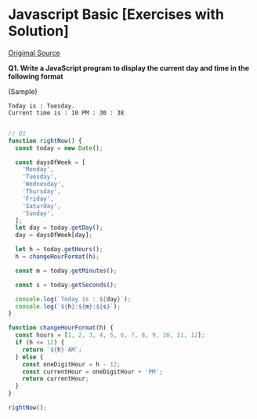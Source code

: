 # Javascript Basic [Exercises with Solution]

[Origimal Source](https://www.w3resource.com/javascript-exercises/javascript-basic-exercises.php#EDITOR)

**Q1. Write a JavaScript program to display the current day and time in the following format**

(Sample)
```
Today is : Tuesday.
Current time is : 10 PM : 30 : 38
```

```javascript

// Q1
function rightNow() {
  const today = new Date();

  const daysOfWeek = [
    'Monday',
    'Tuesday',
    'Wednesday',
    'Thursday',
    'Friday',
    'Saturday',
    'Sunday',
  ];
  let day = today.getDay();
  day = daysOfWeek[day];

  let h = today.getHours();
  h = changeHourFormat(h);

  const m = today.getMinutes();

  const s = today.getSeconds();

  console.log(`Today is : ${day}`);
  console.log(`${h}:${m}:${s}`);
}

function changeHourFormat(h) {
  const hours = [1, 2, 3, 4, 5, 6, 7, 8, 9, 10, 11, 12];
  if (h <= 12) {
    return `${h} AM`;
  } else {
    const oneDigitHour = h - 12;
    const currentHour = oneDigitHour + 'PM';
    return currentHour;
  }
}

rightNow();
```